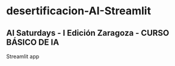# desertificacion-AI-Streamlit

## AI Saturdays - I Edición Zaragoza - CURSO BÁSICO DE IA

Streamlit app
